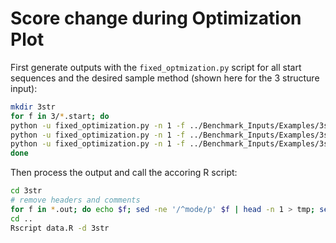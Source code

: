 Score change during Optimization Plot
=====================================

First generate outputs with the `fixed_optmization.py` script for all
start sequences and the desired sample method (shown here for the 3 structure input):

``` bash
mkdir 3str
for f in 3/*.start; do
python -u fixed_optimization.py -n 1 -f ../Benchmark_Inputs/Examples/3str_ex.inp -m sample_global -c --start $f >> 3str/global.out
python -u fixed_optimization.py -n 1 -f ../Benchmark_Inputs/Examples/3str_ex.inp -m sample_local -c --start $f >> 3str/local.out
python -u fixed_optimization.py -n 1 -f ../Benchmark_Inputs/Examples/3str_ex.inp -m random -c --start $f >> 3str/random.out
done
```

Then process the output and call the accoring R script:

``` bash
cd 3str
# remove headers and comments
for f in *.out; do echo $f; sed -ne '/^mode/p' $f | head -n 1 > tmp; sed '/^mode/d' $f | sed '/^#/d' >> tmp; \mv tmp $f; done
cd ..
Rscript data.R -d 3str
```
